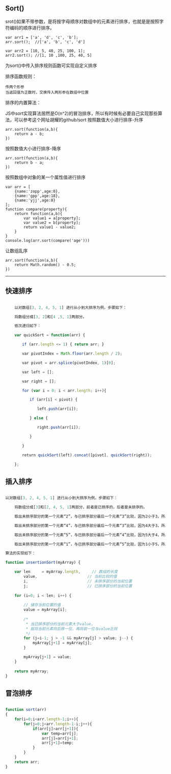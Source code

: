 ## Sort()

srot()如果不带参数，是将按字母顺序对数组中的元素进行排序，也就是是按照字符编码的顺序进行排序。

    var arr1 = ['a', 'd', 'c', 'b'];
    arr.sort();  //['a', 'b', 'c', 'd']
     
    var arr2 = [10, 5, 40, 25, 100, 1];
    arr2.sort(); //[1, 10 ,100, 25, 40, 5]

为sort()中传入排序规则函数可实现自定义排序

排序函数规则：

    传两个形参
    当返回值为正数时，交换传入两形参在数组中位置

排序的内置算法：

JS中sort实现算法居然是O(n^2)的冒泡排序，所以有时候有必要自己实现那些算法，可以参考这个网址胡耀的github/sort
按照数值大小进行排序-升序

    arr.sort(function(a,b){
        return a - b;
    })

按照数值大小进行排序-降序

    arr.sort(function(a,b){
    	return b - a;
    })

按照数组中对象的某一个属性值进行排序

    var arr = [
        {name:'zopp',age:0},
        {name:'gpp',age:18},
        {name:'yjj',age:8}
    ];
    function compare(property){
        return function(a,b){
            var value1 = a[property];
            var value2 = b[property];
            return value1 - value2;
        }
    }
    console.log(arr.sort(compare('age')))

让数组乱序

    arr.sort(function(a,b){
    	return Math.random() - 0.5;
    })
--------------------- 

## 快速排序

```javascript

    以对数组[3, 2, 4, 5, 1] 进行从小到大排序为例，步骤如下：

    将数组分成[3, 2]和[4 ,5, 1]两部分。

    依次递归如下：

    var quickSort = function(arr) {

    　　if (arr.length <= 1) { return arr; }

    　　var pivotIndex = Math.floor(arr.length / 2);

    　　var pivot = arr.splice(pivotIndex, 1)[0];

    　　var left = [];

    　　var right = [];

    　　for (var i = 0; i < arr.length; i++){

    　　　　if (arr[i] < pivot) {

    　　　　　　left.push(arr[i]);

    　　　　} else {

    　　　　　　right.push(arr[i]);

    　　　　}

    　　}

    　　return quickSort(left).concat([pivot], quickSort(right));

    };

```

## 插入排序
```javascript

以对数组[3, 2, 4, 5, 1] 进行从小到大排序为例，步骤如下：

    将数组分成[3]和[2, 4, 5, 1]两部分，前者是已排序的，后者是未排序的。

    取出未排序部分的第一个元素“2”，与已排序部分最后一个元素“3”比较，因为2小于3，所以2排在3前面，整个数组变成[2, 3]和[4, 5, 1]两部分。

    取出未排序部分的第一个元素“4”，与已排序部分最后一个元素“3”比较，因为4大于3，所以4排在3后面，整个数组变成[2, 3, 4]和[5, 1]两部分。

    取出未排序部分的第一个元素“5”，与已排序部分最后一个元素“4”比较，因为5大于4，所以5排在4后面，整个数组变成[2, 3, 4, 5]和[1]两部分。

    取出未排序部分的第一个元素“1”，与已排序部分最后一个元素“5”比较，因为1小于5，所以再与前一个元素“4”比较；因为1小于4，再与前一个元素“3”比较；因为1小于3，再与前一个元素“2”比较；因为小于1小于2，所以“1”排在2的前面，整个数组变成[1, 2, 3, 4, 5]

算法的实现如下：

function insertionSort(myArray) {

    var len     = myArray.length,     // 数组的长度
        value,                      // 当前比较的值
        i,                          // 未排序部分的当前位置
        j;                          // 已排序部分的当前位置
    
    for (i=0; i < len; i++) {
    
        // 储存当前位置的值
        value = myArray[i];
        
        /*
         * 当已排序部分的当前元素大于value，
         * 就将当前元素向后移一位，再将前一位与value比较
         */
        for (j=i-1; j > -1 && myArray[j] > value; j--) {
            myArray[j+1] = myArray[j];
        }

        myArray[j+1] = value;
    }
    
    return myArray;
}

```

## 冒泡排序

```javascript

function sort(arr)
{
    for(i=0;i<arr.length-1;i++){
        for(j=0;j<arr.length-1-i;j++){
            if(arr[j]>arr[j+1]){
                var temp=arr[j];
                arr[j]=arr[j+1];
                arr[j+1]=temp;
            }
        }
    }
    return arr;
}

```
